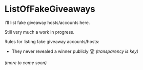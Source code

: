 # ListOfFakeGiveaways

I'll list fake giveaway hosts/accounts here.

Still very much a work in progress.

Rules for listing fake giveaway accounts/hosts:

- They never revealed a winner publicly 🏆 _(transparency is key)_

_(more to come soon)_
